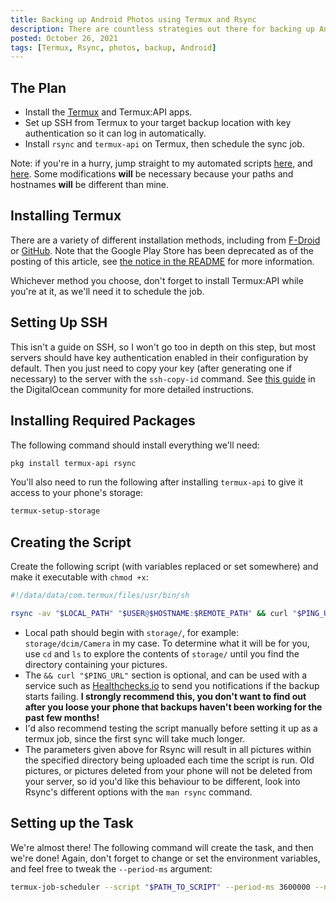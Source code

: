 ```yaml
---
title: Backing up Android Photos using Termux and Rsync
description: There are countless strategies out there for backing up Android photos, but why get complicated when you can keep it simple with Rsync?
posted: October 26, 2021
tags: [Termux, Rsync, photos, backup, Android]
---
```


<!-- cSpell:ignore termux dcim healthchecks -->

## The Plan

- Install the [Termux](https://github.com/termux/termux-app) and Termux:API apps.
- Set up SSH from Termux to your target backup location with key authentication so it can log in automatically.
- Install `rsync` and `termux-api` on Termux, then schedule the sync job.

Note: if you're in a hurry, jump straight to my automated scripts [here](https://github.com/mtoohey31/dotfiles/blob/master/.scripts/setup/schedule_photo_sync), and [here](https://github.com/mtoohey31/dotfiles/blob/master/.scripts/sync_photos). Some modifications **will** be necessary because your paths and hostnames **will** be different than mine.

## Installing Termux

There are a variety of different installation methods, including from [F-Droid](https://f-droid.org/en/packages/com.termux/) or [GitHub](https://github.com/termux/termux-app/releases). Note that the Google Play Store has been deprecated as of the posting of this article, see [the notice in the README](https://github.com/termux/termux-app#google-play-store-deprecated) for more information.

Whichever method you choose, don't forget to install Termux:API while you're at it, as we'll need it to schedule the job.

## Setting Up SSH

This isn't a guide on SSH, so I won't go too in depth on this step, but most servers should have key authentication enabled in their configuration by default. Then you just need to copy your key (after generating one if necessary) to the server with the `ssh-copy-id` command. See [this guide](https://www.digitalocean.com/community/tutorials/how-to-configure-ssh-key-based-authentication-on-a-linux-server) in the DigitalOcean community for more detailed instructions.

## Installing Required Packages

The following command should install everything we'll need:

```bash
pkg install termux-api rsync
```

You'll also need to run the following after installing `termux-api` to give it access to your phone's storage:

```bash
termux-setup-storage
```

## Creating the Script

Create the following script (with variables replaced or set somewhere) and make it executable with `chmod +x`:

```bash
#!/data/data/com.termux/files/usr/bin/sh

rsync -av "$LOCAL_PATH" "$USER@$HOSTNAME:$REMOTE_PATH" && curl "$PING_URL"
```

- Local path should begin with `storage/`, for example: `storage/dcim/Camera` in my case. To determine what it will be for you, use `cd` and `ls` to explore the contents of `storage/` until you find the directory containing your pictures.
- The `&& curl "$PING_URL"` section is optional, and can be used with a service such as [Healthchecks.io](https://healthchecks.io) to send you notifications if the backup starts failing. **I strongly recommend this, you don't want to find out after you loose your phone that backups haven't been working for the past few months!**
- I'd also recommend testing the script manually before setting it up as a termux job, since the first sync will take much longer.
- The parameters given above for Rsync will result in all pictures within the specified directory being uploaded each time the script is run. Old pictures, or pictures deleted from your phone will not be deleted from your server, so id you'd like this behaviour to be different, look into Rsync's different options with the `man rsync` command.

## Setting up the Task

We're almost there! The following command will create the task, and then we're done! Again, don't forget to change or set the environment variables, and feel free to tweak the `--period-ms` argument:

```bash
termux-job-scheduler --script "$PATH_TO_SCRIPT" --period-ms 3600000 --network unmetered
```
